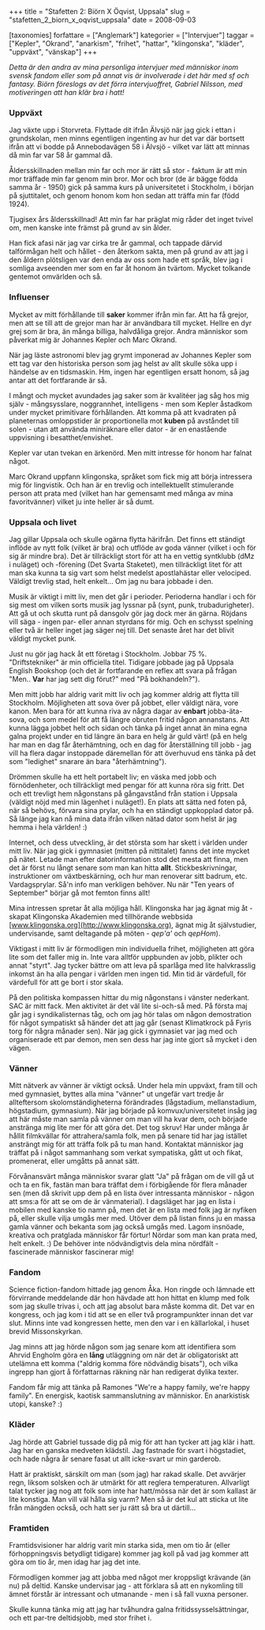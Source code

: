 +++
title = "Stafetten 2: Biörn X Öqvist, Uppsala"
slug = "stafetten_2_biorn_x_oqvist_uppsala"
date = 2008-09-03

[taxonomies]
forfattare = ["Anglemark"]
kategorier = ["Intervjuer"]
taggar = ["Kepler", "Okrand", "anarkism", "frihet", "hattar", "klingonska", "kläder", "uppväxt", "vänskap"]
+++

<em>Detta är den andra av mina personliga intervjuer med människor inom svensk fandom eller som på annat vis är involverade i det här med sf och fantasy. Biörn föreslogs av det förra intervjuoffret, Gabriel Nilsson, med motiveringen att han klär bra i hatt!</em>
<h3>Uppväxt</h3>
Jag växte upp i Storvreta. Flyttade dit ifrån Älvsjö när jag gick i ettan i grundskolan, men minns egentligen ingenting av hur det var där bortsett ifrån att vi bodde på Annebodavägen 58 i Älvsjö - vilket var lätt att minnas då min far var 58 år gammal då.

Åldersskillnaden mellan min far och mor är rätt så stor - faktum är att min mor träffade min far genom min bror. Mor och bror (de är bägge födda samma år - 1950) gick på samma kurs på universitetet i Stockholm, i början på sjuttitalet, och genom honom kom hon sedan att träffa min far (född 1924).

Tjugisex års åldersskillnad!  Att min far har präglat mig råder det inget tvivel om, men kanske inte främst på grund av sin ålder.

Han fick afasi när jag var cirka tre år gammal, och tappade därvid talförmågan helt och hållet - den återkom sakta, men på grund av att jag i den åldern plötsligen var den enda av oss som hade ett språk, blev jag i somliga avseenden mer som en far åt honom än tvärtom. Mycket tolkande gentemot omvärlden och så.
<h3>Influenser</h3>
Mycket av mitt förhållande till <strong>saker</strong> kommer ifrån min far. Att ha få grejor, men att se till att de grejor man har är användbara till mycket. Hellre en dyr grej som är bra, än många billiga, halvdåliga grejor. Andra människor som påverkat mig är Johannes Kepler och Marc Okrand.

När jag läste astronomi blev jag grymt imponerad av Johannes Kepler som ett tag var den historiska person som jag helst av allt skulle söka upp i händelse av en tidsmaskin. Hm, ingen har egentligen ersatt honom, så jag antar att det fortfarande är så.

I mångt och mycket avundades jag saker som är kvalitéer jag såg hos mig själv - mångsysslare, noggrannhet, intelligens - men som Kepler åstadkom under mycket primitivare förhållanden. Att komma på att kvadraten på planeternas omloppstider är proportionella mot <strong>kuben</strong> på avståndet till solen - utan att använda miniräknare eller dator - är en enastående uppvisning i besatthet/envishet.

Kepler var utan tvekan en ärkenörd. Men mitt intresse för honom har falnat något.

Marc Okrand uppfann klingonska, språket som fick mig att börja intressera mig för lingvistik. Och han är en trevlig och intellektuellt stimulerande person att prata med (vilket han har gemensamt med många av mina favoritvänner) vilket ju inte heller är så dumt.
<h3>Uppsala och livet</h3>
Jag gillar Uppsala och skulle ogärna flytta härifrån. Det finns ett ständigt inflöde av nytt folk (vilket är bra) och utflöde av goda vänner (vilket i och för sig är mindre bra). Det är tillräckligt stort för att ha en vettig syntklubb (dMz i nuläget) och -förening (Det Svarta Staketet), men tillräckligt litet för att man ska kunna ta sig vart som helst medelst apostlahästar eller velociped. Väldigt trevlig stad, helt enkelt... Om jag nu bara jobbade i den.

Musik är viktigt i mitt liv, men det går i perioder. Perioderna handlar i och för sig mest om vilken sorts musik jag lyssnar på (synt, punk, trubadurigheter). Att gå ut och skutta runt på dansgolv gör jag dock mer än gärna. Röjdans vill säga - ingen par- eller annan styrdans för mig. Och en schysst spelning eller två är heller inget jag säger nej till. Det senaste året har det blivit väldigt mycket punk.

Just nu gör jag hack åt ett företag i Stockholm. Jobbar 75 %. "Driftstekniker" är min officiella titel. Tidigare jobbade jag på Uppsala English Bookshop (och det är fortfarande en reflex att svara på frågan "Men.. <strong>Var</strong> har jag sett dig förut?"  med "På bokhandeln?").

Men mitt jobb har aldrig varit mitt liv och jag kommer aldrig att flytta till Stockholm. Möjligheten att sova över på jobbet, eller väldigt nära, vore kanon. Men bara för att kunna riva av några dagar av <strong>enbart</strong> jobba-äta-sova, och som medel för att få längre obruten fritid någon annanstans. Att kunna lägga jobbet helt och sidan och tänka på inget annat än mina egna galna projekt under en tid längre än bara en helg är guld värt! (på en helg har man en dag får återhämtning, och en dag för återställning till jobb - jag vill ha flera dagar instoppade däremellan för att överhuvud ens tänka på det som "ledighet" snarare än bara "återhämtning").

Drömmen skulle ha ett helt portabelt liv; en väska med jobb och förnödenheter, och tillräckligt med pengar för att kunna röra sig fritt. Det och ett trevligt hem någonstans på gångavstånd från station i Uppsala (väldigt nöjd med min lägenhet i nuläget!). En plats att sätta ned foten på, när så behövs, förvara sina prylar, och ha en ständigt uppkopplad dator på. Så länge jag kan nå mina data ifrån vilken nätad dator som helst är jag hemma i hela världen! :)

Internet, och dess utveckling, är det största som har skett i världen under mitt liv. När jag gick i gymnasiet (mitten på nittitalet) fanns det inte mycket på nätet. Letade man efter datorinformation stod det mesta att finna, men det är först nu långt senare som man kan hitta <strong>allt</strong>. Stickbeskrivningar, instruktioner om växtbeskärning, och hur man renoverar sitt badrum, etc. Vardagsprylar. Så'n info man verkligen behöver. Nu när "Ten years of September" börjar gå mot femton finns allt!

Mina intressen spretar åt alla möjliga håll. Klingonska har jag ägnat mig åt - skapat Klingonska Akademien med tillhörande webbsida [www.klingonska.org](http://www.klingonska.org), ägnat mig åt självstudier, undervisande, samt deltagande på möten - <em>qep'a'</em> och <em>qepHom</em>).

Viktigast i mitt liv är förmodligen min individuella frihet, möjligheten att göra lite som det faller mig in. Inte vara alltför uppbunden av jobb, plikter och annat "styrt". Jag tycker bättre om att leva på sparlåga med lite halvkrasslig inkomst än ha alla pengar i världen men ingen tid. Min tid är värdefull, för värdefull för att ge bort i stor skala.

På den politiska kompassen hittar du mig någonstans i vänster nederkant. SAC är mitt fack. Men aktivitet är det väl lite si-och-så med. På första maj går jag i syndikalisternas tåg, och om jag hör talas om någon demostration för något sympatiskt så händer det att jag går (senast Klimatkrock på Fyris torg för några månader sen). När jag gick i gymnasiet var jag med och organiserade ett par demon, men sen dess har jag inte gjort så mycket i den vägen.
<h3>Vänner</h3>
Mitt nätverk av vänner är viktigt också. Under hela min uppväxt, fram till och med gymnasiet, byttes alla mina "vänner" ut ungefär vart tredje år allteftersom skolomständigheterna förändrades (lågstadium, mellanstadium, högstadium, gymnasium). När jag började på komvux/universitetet insåg jag att här måste man samla på vänner om man vill ha kvar dem, och började anstränga mig lite mer för att göra det. Det tog skruv! Har under många år hållit filmkvällar för attrahera/samla folk, men på senare tid har jag istället ansträngt mig för att träffa folk på tu man hand. Kontaktat människor jag träffat på i något sammanhang som verkat sympatiska, gått ut och fikat, promenerat, eller umgåtts på annat sätt.

Förvånansvärt många människor svarar glatt "Ja" på frågan om de vill gå ut och ta en fik, fastän man bara träffat dem i förbigående för flera månader sen (men då skrivit upp dem på en lista över intressanta människor - någon att sms:a för att se om de är vänmaterial). I dagsläget har jag en lista i mobilen med kanske tio namn på, men det är en lista med folk jag är nyfiken på, eller skulle vilja umgås mer med. Utöver dem på listan finns ju en massa gamla vänner och bekanta som jag också umgås med. Lagom insnöade, kreativa och pratglada människor får förtur! Nördar som man kan prata med, helt enkelt. :) De behöver inte nödvändigtvis dela mina nördfält - fascinerade människor fascinerar mig!
<h3>Fandom</h3>
Science fiction-fandom hittade jag genom Åka. Hon ringde och lämnade ett förvirrande meddelande där hon hävdade att hon hittat en klump med folk som jag skulle trivas i, och att jag absolut bara måste komma dit. Det var en kongress, och jag kom i tid att se en eller två programpunkter innan det var slut. Minns inte vad kongressen hette, men den var i en källarlokal, i huset brevid Missonskyrkan.

Jag minns att jag hörde någon som jag senare kom att identifiera som Ahrvid Engholm göra en <strong>lång</strong> utläggning om när det är obligatoriskt att utelämna ett komma ("aldrig komma före nödvändig bisats"), och vilka ingrepp han gjort å författarnas räkning när han redigerat dylika texter.

Fandom får mig att tänka på Ramones "We're a happy family, we're happy family". En energisk, kaotisk sammanslutning av människor. En anarkistisk utopi, kanske? :)
<h3>Kläder</h3>
Jag hörde att Gabriel tussade dig på mig för att han tycker att jag klär i hatt. Jag har en ganska medveten klädstil. Jag fastnade för svart i högstadiet, och hade några år senare fasat ut allt icke-svart ur min garderob.

Hatt är praktiskt, särskilt om man (som jag) har rakad skalle. Det avvärjer regn, liksom solsken och är utmärkt för att reglera temperaturen. Allvarligt talat tycker jag nog att folk som inte har hatt/mössa när det är som kallast är lite konstiga. Man vill väl hålla sig varm? Men så är det kul att sticka ut lite från mängden också, och hatt ser ju rätt så bra ut därtill...
<h3>Framtiden</h3>
Framtidsvisioner har aldrig varit min starka sida, men om tio år (eller förhoppningsvis betydligt tidigare) kommer jag koll på vad jag kommer att göra om tio år, men idag har jag det inte.

Förmodligen kommer jag att jobba med något mer kroppsligt krävande (än nu) på deltid. Kanske undervisar jag - att förklara så att en nykomling till ämnet förstår är intressant och utmanande - men i så fall vuxna personer.

Skulle kunna tänka mig att jag har tvåhundra galna fritidssysselsättningar, och ett par-tre deltidsjobb, med stor frihet i.

